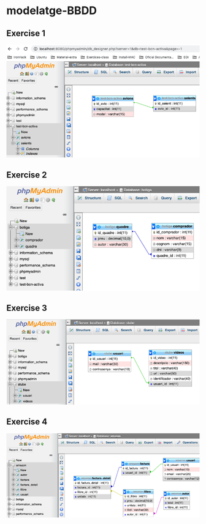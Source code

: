 # modelatge-BBDD

## Exercise 1
![Exercise-1](/img/ex-1.png)

## Exercise 2
![Exercise-2](/img/ex-2.png)

## Exercise 3
![Exercise-3](/img/ex-3.png)

## Exercise 4
![Exercise-4](/img/ex-4.png)